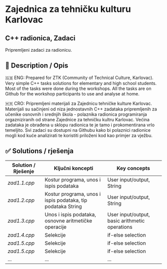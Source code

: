 # Zajednica za tehničku kulturu Karlovac
## C++ radionica, Zadaci

Pripremljeni zadaci za radionicu.

## 📕 Description / Opis
🇬🇧 ENG:
Prepared for ZTK (Community of Technical Culture, Karlovac). Very simple C++ tasks solutions for elementary and high school students. Most of the tasks were done during the workshops. All the tasks are on Github for the workshop participants to use and analyse at home.

🇭🇷 CRO:
Pripremljeni materijali za Zajednicu tehničke kulture Karlovac. Materijali su sačinjeni od niza jednostavnih C++ zadataka pripremljenih za učenike osnovnih i srednjih škola - polaznika radionica programiranja orgazniziranih od strane Zajednice za tehničku kultru Karlovac. Većina zadataka je obrađena u sklopu radionica te je tamo i prokomentirana vrlo temeljito. Svi zadaci su dostupni na Githubu kako bi polaznici radionice mogli kod kuće analizirati te koristiti priloženi kod kao primjer za vježbu.

## ✅ Solutions / rješenja

| Solution / Rješenje | Ključni koncepti | Key concepts |
| ------------------- | ---------------- | ------------ |
| *zad1.1.cpp* | Kostur programa, unos i ispis podataka | User input/output, String |
| *zad1.2.cpp* | Kostur programa, unos i ispis podataka, tip podataka String | User input/output, String |
| *zad1.3.cpp* | Unos i ispis podataka, osnovne aritmetičke operacije | User input/output, basic arithmetic operations |
| *zad1.4.cpp* | Selekcije | if-else selection |
| *zad1.5.cpp* | Selekcije | if-else selection |
| *zad1.5.cpp* | Selekcije | if-else selection |
| ... | ... | ... |
